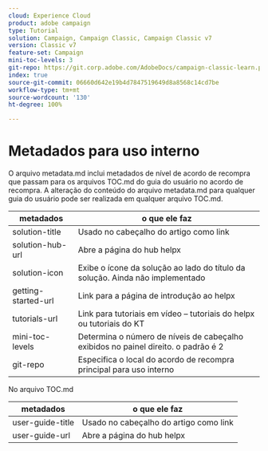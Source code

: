 ```yaml
---
cloud: Experience Cloud
product: adobe campaign
type: Tutorial
solution: Campaign, Campaign Classic, Campaign Classic v7
version: Classic v7
feature-set: Campaign
mini-toc-levels: 3
git-repo: https://git.corp.adobe.com/AdobeDocs/campaign-classic-learn.pt-BR
index: true
source-git-commit: 06660d642e19b4d7847519649d8a8568c14cd7be
workflow-type: tm+mt
source-wordcount: '130'
ht-degree: 100%

---
```



# Metadados para uso interno

O arquivo metadata.md inclui metadados de nível de acordo de recompra que passam para os arquivos TOC.md do guia do usuário no acordo de recompra. A alteração do conteúdo do arquivo metadata.md para qualquer guia do usuário pode ser realizada em qualquer arquivo TOC.md.

| metadados | o que ele faz |
|--- |--- |
| solution-title | Usado no cabeçalho do artigo como link |
| solution-hub-url | Abre a página do hub helpx |
| solution-icon | Exibe o ícone da solução ao lado do título da solução. Ainda não implementado |
| getting-started-url | Link para a página de introdução ao helpx |
| tutorials-url | Link para tutoriais em vídeo – tutoriais do helpx ou tutoriais do KT |
| mini-toc-levels | Determina o número de níveis de cabeçalho exibidos no painel direito. o padrão é 2 |
| git-repo | Especifica o local do acordo de recompra principal para uso interno |

No arquivo TOC.md

| metadados | o que ele faz |
|--- |--- |
| user-guide-title | Usado no cabeçalho do artigo como link |
| user-guide-url | Abre a página do hub helpx |

